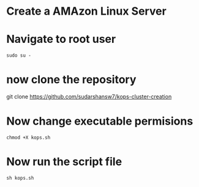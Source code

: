 # Create a AMAzon Linux Server
# Navigate to root user
    sudo su -
# now clone the repository 

   git clone https://github.com/sudarshansw7/kops-cluster-creation

# Now change executable permisions

    chmod +X kops.sh

# Now run the script file

    sh kops.sh
